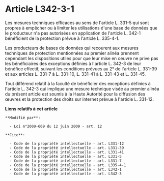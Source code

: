 # Article L342-3-1

Les mesures techniques efficaces au sens de l'article L. 331-5 qui sont propres à empêcher ou à limiter les utilisations
d'une base de données que le producteur n'a pas autorisées en application de l'article L. 342-1 bénéficient de la protection
prévue à l'article L. 335-4-1. 

Les producteurs de bases de données qui recourent aux mesures techniques de protection mentionnées au premier alinéa prennent
cependant les dispositions utiles pour que leur mise en oeuvre ne prive pas les bénéficiaires des exceptions définies à
l'article L. 342-3 de leur bénéfice effectif, suivant les conditions prévues au 2° de l'article L. 331-39 et aux articles L.
331-7 à L. 331-10, 
L. 331-41 à L. 331-43 et L. 331-45. 

Tout différend relatif à la faculté de bénéficier des exceptions définies à l'article L. 342-3 qui implique une mesure
technique visée au premier alinéa du présent article est soumis à la Haute Autorité pour la diffusion des œuvres et la
protection des droits sur internet prévue à l'article L. 331-12.

**Liens relatifs à cet article**

	**Modifié par**:

	  - Loi n°2009-669 du 12 juin 2009 - art. 12

	**Cite**:

	  - Code de la propriété intellectuelle - art. L331-12
	  - Code de la propriété intellectuelle - art. L331-39
	  - Code de la propriété intellectuelle - art. L331-41
	  - Code de la propriété intellectuelle - art. L331-5
	  - Code de la propriété intellectuelle - art. L331-7
	  - Code de la propriété intellectuelle - art. L335-4-1
	  - Code de la propriété intellectuelle - art. L342-1
	  - Code de la propriété intellectuelle - art. L342-3
